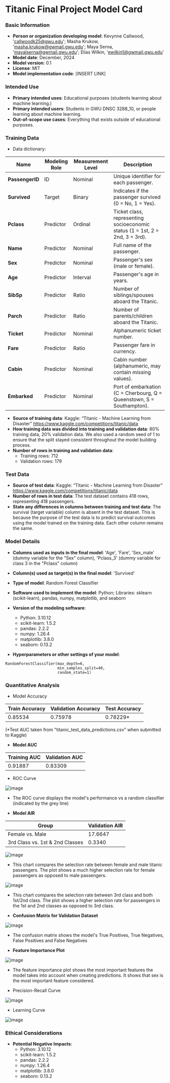 # Titanic Final Project Model Card

### Basic Information

* **Person or organization developing model**: Kevynne Callwood, 'callwoodk25@gwu.edu'; Masha Krukow, 'masha.krukow@gwmail.gwu.edu'; Maya Serna, 'mayalserna@gwmail.gwu.edu'; Elias Wilkin, 'ewilkin1@gwmail.gwu.edu' 
* **Model date**: December, 2024
* **Model version**: 0.1
* **License**: MIT
* **Model implementation code**: [INSERT LINK]

### Intended Use
* **Primary intended uses**: Educational purposes (students learning about machine learning.)
* **Primary intended users**: Students in GWU DNSC 3288_10, or people learning about machine learning.
* **Out-of-scope use cases**: Everything that exists outside of educational purposes.

### Training Data

* Data dictionary: 

| **Name**         | **Modeling Role**     | **Measurement Level** | **Description**                                                                 |
|-------------------|-----------------------|------------------------|---------------------------------------------------------------------------------|
| **PassengerID**   | ID                   | Nominal               | Unique identifier for each passenger.                                          |
| **Survived**      | Target               | Binary                | Indicates if the passenger survived (0 = No, 1 = Yes).                         |
| **Pclass**        | Predictor            | Ordinal               | Ticket class, representing socioeconomic status (1 = 1st, 2 = 2nd, 3 = 3rd).   |
| **Name**          | Predictor            | Nominal               | Full name of the passenger.                                                    |
| **Sex**           | Predictor            | Nominal               | Passenger's sex (male or female).                                              |
| **Age**           | Predictor            | Interval              | Passenger's age in years.                                                      |
| **SibSp**         | Predictor            | Ratio                 | Number of siblings/spouses aboard the Titanic.                                 |
| **Parch**         | Predictor            | Ratio                 | Number of parents/children aboard the Titanic.                                 |
| **Ticket**        | Predictor            | Nominal               | Alphanumeric ticket number.                                                    |
| **Fare**          | Predictor            | Ratio                 | Passenger fare in currency.                                                    |
| **Cabin**         | Predictor            | Nominal               | Cabin number (alphanumeric, may contain missing values).                       |
| **Embarked**      | Predictor            | Nominal               | Port of embarkation (C = Cherbourg, Q = Queenstown, S = Southampton).          |

* **Source of training data**: Kaggle: “Titanic - Machine Learning from Disaster” https://www.kaggle.com/competitions/titanic/data
* **How training data was divided into training and validation data**: 80% training data, 20% validation data. We also used a random seed of 1 to ensure that the split stayed consistent throughout the model building process.
* **Number of rows in training and validation data**:
  * Training rows: 712
  * Validation rows: 179

### Test Data
* **Source of test data**: Kaggle: “Titanic - Machine Learning from Disaster” https://www.kaggle.com/competitions/titanic/data
* **Number of rows in test data**: The test dataset contains 418 rows, representing 418 passengers.
* **State any differences in columns between training and test data**: The survival (target variable) column is absent in the test dataset. This is because the purpose of the test data is to predict survival outcomes using the model trained on the training data. Each other column remains the same.


### Model Details
* **Columns used as inputs in the final model**: 'Age', 'Fare', 'Sex_male' (dummy variable for the "Sex" column), 'Pclass_3' (dummy variable for class 3 in the "Pclass" column)
* **Column(s) used as target(s) in the final model**: 'Survived'
* **Type of model**: Random Forest Classifier
* **Software used to implement the model**: Python; Libraries: sklearn (scikit-learn), pandas, numpy, matplotlib, and seaborn
* **Version of the modeling software**:
  * Python: 3.10.12
  * scikit-learn: 1.5.2
  * pandas: 2.2.2
  * numpy: 1.26.4
  * matplotlib: 3.8.0
  * seaborn: 0.13.2

* **Hyperparameters or other settings of your model**: 
```
RandomForestClassifier(max_depth=6,
                       min_samples_split=40,
                       random_state=1)
```
### Quantitative Analysis

* Model Accuracy

| Train Accuracy | Validation Accuracy | Test Accuracy |
| -------------- | ------------------- | ------------- |
| 0.85534        | 0.75978             | 0.78229*      |

(*Test AUC taken from "titanic_test_data_predictions.csv" when submitted to Kaggle)

* **Model AUC**

| Training AUC | Validation AUC |
|--------------|----------------|
| 0.91887      | 0.83309        |

* ROC Curve

![image](https://github.com/user-attachments/assets/5c49f69e-df93-4e2a-9b6a-7e8c2f24adc8)
* The ROC curve displays the model's performance vs a random classifier (indicated by the grey line)

* **Model AIR**

| Group                    | Validation AIR |
|---------------------------------|---------|
| Female vs. Male                 | 17.6647 |
| 3rd Class vs. 1st & 2nd Classes | 0.3340  |

![image](https://github.com/user-attachments/assets/000810ac-78f1-477b-9850-780c514f274f)
* This chart compares the selection rate between female and male titanic passengers. The plot shows a much higher selection rate for female passengers as opposed to male passengers.

![image](https://github.com/user-attachments/assets/07ba7391-c1a9-4ad7-812b-e9945be571aa)
* This chart compares the selection rate between 3rd class and both 1st/2nd class. The plot shows a higher selection rate for passengers in the 1st and 2nd classes as opposed to 3rd class.

* **Confusion Matrix for Validation Dataset**

![image](https://github.com/user-attachments/assets/a52b97f9-34f7-4666-a014-76806436dc34)
* The confusion matrix shows the model's True Positives, True Negatives, False Positives and False Negatives

* **Feature Importance Plot**

![image](https://github.com/user-attachments/assets/b6e454c7-3c65-4494-bcbd-a7d45b697028)
* The feature importance plot shows the most important features the model takes into account when creating predictions. It shows that sex is the most important feature considered.

* Precision-Recall Curve

![image](https://github.com/user-attachments/assets/2691d409-cd91-4644-acb3-01401c445a7d)

* Learning Curve

![image](https://github.com/user-attachments/assets/a1f93f1c-5e04-4efb-bc80-4b94f7bba287)

### Ethical Considerations

* **Potential Negative Impacts**:
  * Python: 3.10.12
  * scikit-learn: 1.5.2
  * pandas: 2.2.2
  * numpy: 1.26.4
  * matplotlib: 3.8.0
  * seaborn: 0.13.2

